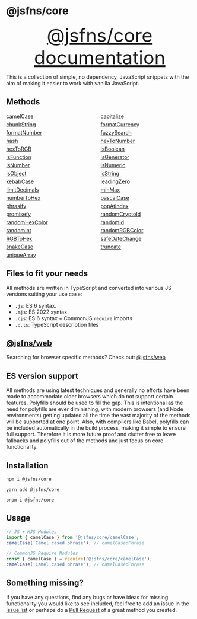 # @jsfns/core

<a href="https://tokimon.github.io/jsfns/core" target="__blank" style="font-size: 50px; display: block; text-align: center;">@jsfns/core documentation</a>

This is a collection of simple, no dependency, JavaScript snippets with the aim
of making it easier to work with vanilla JavaScript.

## Methods

<div style="display: grid; grid-template-columns: repeat(auto-fill, minmax(200px, 1fr)); gap: 5px">
<a href="https://tokimon.github.io/jsfns/core#camelCase">camelCase</a>
<a href="https://tokimon.github.io/jsfns/core#capitalize">capitalize</a>
<a href="https://tokimon.github.io/jsfns/core#chunkString">chunkString</a>
<a href="https://tokimon.github.io/jsfns/core#formatCurrency">formatCurrency</a>
<a href="https://tokimon.github.io/jsfns/core#formatNumber">formatNumber</a>
<a href="https://tokimon.github.io/jsfns/core#fuzzySearch">fuzzySearch</a>
<a href="https://tokimon.github.io/jsfns/core#hash">hash</a>
<a href="https://tokimon.github.io/jsfns/core#hexToNumber">hexToNumber</a>
<a href="https://tokimon.github.io/jsfns/core#hexToRGB">hexToRGB</a>
<a href="https://tokimon.github.io/jsfns/core#isBoolean">isBoolean</a>
<a href="https://tokimon.github.io/jsfns/core#isFunction">isFunction</a>
<a href="https://tokimon.github.io/jsfns/core#isGenerator">isGenerator</a>
<a href="https://tokimon.github.io/jsfns/core#isNumber">isNumber</a>
<a href="https://tokimon.github.io/jsfns/core#isNumeric">isNumeric</a>
<a href="https://tokimon.github.io/jsfns/core#isObject">isObject</a>
<a href="https://tokimon.github.io/jsfns/core#isString">isString</a>
<a href="https://tokimon.github.io/jsfns/core#kebabCase">kebabCase</a>
<a href="https://tokimon.github.io/jsfns/core#leadingZero">leadingZero</a>
<a href="https://tokimon.github.io/jsfns/core#limitDecimals">limitDecimals</a>
<a href="https://tokimon.github.io/jsfns/core#minMax">minMax</a>
<a href="https://tokimon.github.io/jsfns/core#numberToHex">numberToHex</a>
<a href="https://tokimon.github.io/jsfns/core#pascalCase">pascalCase</a>
<a href="https://tokimon.github.io/jsfns/core#phrasify">phrasify</a>
<a href="https://tokimon.github.io/jsfns/core#popAtIndex">popAtIndex</a>
<a href="https://tokimon.github.io/jsfns/core#promisefy">promisefy</a>
<a href="https://tokimon.github.io/jsfns/core#randomCryptoId">randomCryptoId</a>
<a href="https://tokimon.github.io/jsfns/core#randomHexColor">randomHexColor</a>
<a href="https://tokimon.github.io/jsfns/core#randomId">randomId</a>
<a href="https://tokimon.github.io/jsfns/core#randomInt">randomInt</a>
<a href="https://tokimon.github.io/jsfns/core#randomRGBColor">randomRGBColor</a>
<a href="https://tokimon.github.io/jsfns/core#RGBToHex">RGBToHex</a>
<a href="https://tokimon.github.io/jsfns/core#safeDateChange">safeDateChange</a>
<a href="https://tokimon.github.io/jsfns/core#snakeCase">snakeCase</a>
<a href="https://tokimon.github.io/jsfns/core#truncate">truncate</a>
<a href="https://tokimon.github.io/jsfns/core#uniqueArray">uniqueArray</a>
</div>

## Files to fit your needs

All methods are written in TypeScript and converted into various JS versions suiting your use case:

- `.js`: ES 6 syntax.
- `.mjs`: ES 2022 syntax
- `.cjs`: ES 6 syntax + CommonJS `require` imports
- `.d.ts`: TypeScript description files

## [@jsfns/web](https://tokimon.github.io/jsfns/web)

Searching for browser specific methods? Check out: [@jsfns/web](https://tokimon.github.io/jsfns/web)

## ES version support

All methods are using latest techniques and generally no efforts have been made to
accommodate older browsers which do not support certain features. Polyfills should
be used to fill the gap. This is intentional as the need for polyfills are ever
diminishing, with modern browsers (and Node environments) getting updated all the time the vast
majority of the methods will be supported at one point. Also, with compilers like Babel,
polyfills can be included automatically in the build process, making it simple to ensure full support.
Therefore it is more future proof and clutter free to leave fallbacks and polyfills out of
the methods and just focus on core functionality.

## Installation

```
npm i @jsfns/core
```

```
yarn add @jsfns/core
```

```
pnpm i @jsfns/core
```

## Usage

```js
// JS + MJS Modules
import { camelCase } from '@jsfns/core/camelCase';
camelCase('Camel cased phrase'); // camelCasedPhrase
```

```js
// CommonJS Require Modules
const { camelCase } = require('@jsfns/core/camelCase');
camelCase('Camel cased phrase'); // camelCasedPhrase
```

## Something missing?

If you have any questions, find any bugs or have ideas for missing functionality you would like to see included, feel
free to add an issue in the [issue list](https://github.com/Tokimon/jsfns/issues) or perhaps do a
[Pull Request](https://github.com/Tokimon/jsfns/pulls) of a great method you created.
